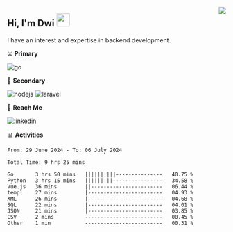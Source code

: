 [<img src="https://komarev.com/ghpvc/?username=masred&color=green&style=flat-square&label=Profile+Views" align="right">](github.com/masred)

## Hi, I'm Dwi <img src="https://raw.githubusercontent.com/MartinHeinz/MartinHeinz/master/wave.gif" width="30px">

I have an interest and expertise in backend development.

⚔️ **Primary**

![go](https://img.shields.io/badge/---?logo=go&label=Golang&style=social)

🔪 **Secondary**

![nodejs](https://img.shields.io/badge/---?logo=node.js&label=Node.js&style=social&logoColor=green)
![laravel](https://img.shields.io/badge/---?logo=laravel&label=Laravel&style=social)

🔗 **Reach Me**

[![linkedin](https://img.shields.io/badge/---?logo=linkedin&label=LinkedIn&style=social)](https://linkedin.com/in/dwifitriyanto)

📊 **Activities**

<!--START_SECTION:waka-->

```all_time
From: 29 June 2024 - To: 06 July 2024

Total Time: 9 hrs 25 mins

Go       3 hrs 50 mins   ||||||||||---------------   40.75 %
Python   3 hrs 15 mins   |||||||||----------------   34.58 %
Vue.js   36 mins         ||-----------------------   06.44 %
templ    27 mins         |------------------------   04.93 %
XML      26 mins         |------------------------   04.68 %
SQL      22 mins         |------------------------   04.01 %
JSON     21 mins         |------------------------   03.85 %
CSV      2 mins          -------------------------   00.45 %
Other    1 min           -------------------------   00.31 %
```

<!--END_SECTION:waka-->
